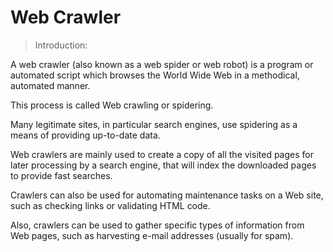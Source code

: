 # Web Crawler

> Introduction:

A web crawler (also known as a web spider or web robot) is a program or automated script which browses the World Wide Web in a methodical, automated manner.

This process is called Web crawling or spidering.

Many legitimate sites, in particular search engines, use spidering as a means of providing up-to-date data.

Web crawlers are mainly used to create a copy of all the visited pages for later processing by a search engine, that will index the downloaded pages to provide fast searches.

Crawlers can also be used for automating maintenance tasks on a Web site, such as checking links or validating HTML code.

Also, crawlers can be used to gather specific types of information from Web pages, such as harvesting e-mail addresses (usually for spam).